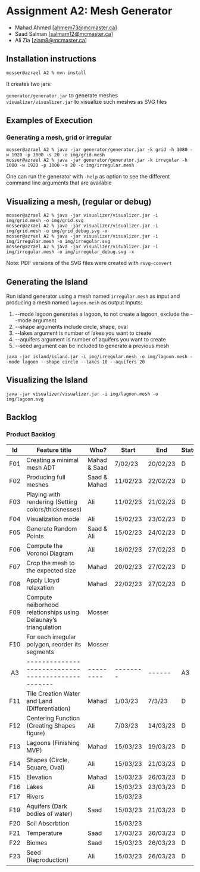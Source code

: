 # Assignment A2: Mesh Generator

-   Mahad Ahmed [ahmem73@mcmaster.ca]
-   Saad Salman [salmam12@mcmaster.ca]
-   Ali Zia [ziam8@mcmaster.ca]

## Installation instructions

```
mosser@azrael A2 % mvn install
```

It creates two jars:

`generator/generator.jar` to generate meshes  
`visualizer/visualizer.jar` to visualize such meshes as SVG files

## Examples of Execution

### Generating a mesh, grid or irregular

```
mosser@azrael A2 % java -jar generator/generator.jar -k grid -h 1080 -w 1920 -p 1000 -s 20 -o img/grid.mesh
mosser@azrael A2 % java -jar generator/generator.jar -k irregular -h 1080 -w 1920 -p 1000 -s 20 -o img/irregular.mesh
```

One can run the generator with `-help` as option to see the different command line arguments that are available

## Visualizing a mesh, (regular or debug)

```
mosser@azrael A2 % java -jar visualizer/visualizer.jar -i img/grid.mesh -o img/grid.svg
mosser@azrael A2 % java -jar visualizer/visualizer.jar -i img/grid.mesh -o img/grid_debug.svg -x
mosser@azrael A2 % java -jar visualizer/visualizer.jar -i img/irregular.mesh -o img/irregular.svg
mosser@azrael A2 % java -jar visualizer/visualizer.jar -i img/irregular.mesh -o img/irregular_debug.svg -x
```

Note: PDF versions of the SVG files were created with `rsvg-convert`

## Generating the Island

Run island generator using a mesh named `irregular.mesh` as input and producing a mesh named `lagoon.mesh` as output
Inputs:

1. --mode lagoon generates a lagoon, to not create a lagoon, exclude the --mode argument
2. --shape arguments include circle, shape, oval
3. --lakes argument is number of lakes you want to create
4. --aquifers argument is number of aquifers you want to create
5. --seed argument can be included to generate a previous mesh

```
java -jar island/island.jar -i img/irregular.mesh -o img/lagoon.mesh --mode lagoon --shape circle --lakes 10 --aquifers 20
```

## Visualizing the Island

```
java -jar visualizer/visualizer.jar -i img/lagoon.mesh -o img/lagoon.svg
```

## Backlog

### Product Backlog

| Id  | Feature title                                                   | Who?         | Start    | End      | Status |
| :-: | --------------------------------------------------------------- | ------------ | -------- | -------- | ------ |
| F01 | Creating a minimal mesh ADT                                     | Mahad & Saad | 7/02/23  | 20/02/23 | D      |
| F02 | Producing full meshes                                           | Saad & Mahad | 11/02/23 | 22/02/23 | D      |
| F03 | Playing with rendering (Setting colors/thicknesses)             | Ali          | 11/02/23 | 21/02/23 | D      |
| F04 | Visualization mode                                              | Ali          | 15/02/23 | 23/02/23 | D      |
| F05 | Generate Random Points                                          | Saad & Ali   | 15/02/23 | 24/02/23 | D      |
| F06 | Compute the Voronoi Diagram                                     | Ali          | 18/02/23 | 27/02/23 | D      |
| F07 | Crop the mesh to the expected size                              | Mahad        | 20/02/23 | 27/02/23 | D      |
| F08 | Apply Lloyd relaxation                                          | Mahad        | 22/02/23 | 27/02/23 | D      |
| F09 | Compute neiborhood relationships using Delaunay’s triangulation|  Mosser              |          |          |       |
| F10 | For each irregular polygon, reorder its segments                | Mosser             |          |          |       |
| A3 | -------------------------------------------------         | ---------| --------|------|  A3    |
| F11 | Tile Creation Water and Land (Differentiation) | Mahad | 1/03/23  | 7/3/23   | D      |
| F12 | Centering Function (Creating Shapes figure)    | Ali   | 7/03/23  | 14/03/23 | D      |
| F13 | Lagoons (Finishing MVP)                        | Mahad  | 15/03/23 | 19/03/23 | D      |
| F14 | Shapes (Circle, Square, Oval)                  | Ali   | 15/03/23 | 21/03/23 | D      |
| F15 | Elevation                                      | Mahad   | 15/03/23 | 26/03/23 |   D   |
| F16 | Lakes                                          | Ali   | 15/03/23 | 23/03/23 |  D     |
| F17 | Rivers                                         |        | 15/03/23 |  |      |
| F19 | Aquifers (Dark bodies of water)                | Saad   | 15/03/23 | 21/03/23 | D      |
| F20 | Soil Absorbtion                                      |    | 15/03/23 |   |      |
| F21 | Temperature                                      | Saad   | 17/03/23 | 26/03/23  |   D   |
| F22 | Biomes                                      | Saad   | 15/03/23 | 26/03/23  |D      |
| F23 | Seed (Reproduction)                                   | Ali   | 15/03/23 |26/03/23   | D     |
